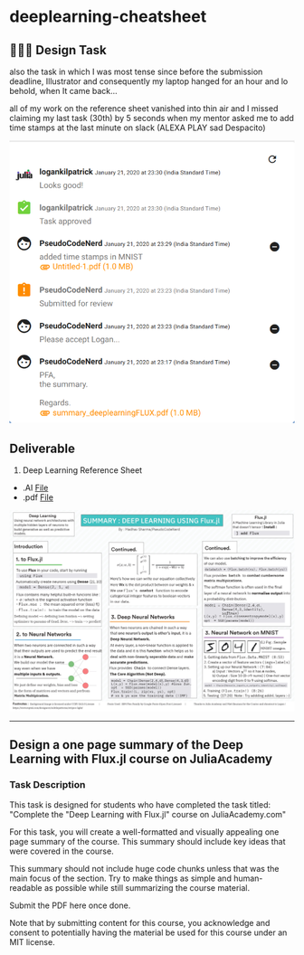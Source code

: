 # deeplearning-cheatsheet

## 👨‍💻🎨 Design Task
also the task in which I was most tense since before the submission deadline, Illustrator and consequently my laptop hanged for an hour and lo behold, when It came back...

all of my work on the reference sheet vanished into thin air and I missed claiming my last task (30th) by 5 seconds when my mentor asked me to add time stamps at the last minute on slack
(ALEXA PLAY sad Despacito)

![](./race-against-time.png)

## Deliverable
1. Deep Learning Reference Sheet
- .AI [File](./Untitled-1.ai)
- .pdf [File](./edited.pdf)

![](./sample.jpg)

<hr>

## Design a one page summary of the Deep Learning with Flux.jl course on JuliaAcademy

### Task Description

This task is designed for students who have completed the task titled: "Complete the "Deep Learning with Flux.jl" course on JuliaAcademy.com"

For this task, you will create a well-formatted and visually appealing one page summary of the course. This summary should include key ideas that were covered in the course.

This summary should not include huge code chunks unless that was the main focus of the section. Try to make things as simple and human-readable as possible while still summarizing the course material.

Submit the PDF here once done.

Note that by submitting content for this course, you acknowledge and consent to potentially having the material be used for this course under an MIT license.
